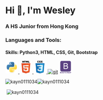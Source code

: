 <h1 align="left">Hi 👋, I'm Wesley</h1>
<h3 align="left">A HS Junior from Hong Kong</h3>



<h3 align="left">Languages and Tools:</h3>
<h4>Skills: Python3, HTML, CSS, Git, Bootstrap</h4>
<p align="left">  
  <a href="https://www.python.org" target="_blank"> <img src="https://raw.githubusercontent.com/devicons/devicon/master/icons/python/python-original.svg" alt="python" width="40" height="40"/> </a> 
  <a href="https://www.w3.org/html/" target="_blank"> <img src="https://raw.githubusercontent.com/devicons/devicon/master/icons/html5/html5-original-wordmark.svg" alt="html5" width="40" height="40"/> </a>  
  <a href="https://www.w3schools.com/css/" target="_blank"> <img src="https://raw.githubusercontent.com/devicons/devicon/master/icons/css3/css3-original-wordmark.svg" alt="css3" width="40" height="40"/> </a>
  <a href="https://git-scm.com/" target="_blank"> <img src="https://www.vectorlogo.zone/logos/git-scm/git-scm-icon.svg" alt="git" width="40" height="40"/></a> 
  <a href="https://getbootstrap.com" target="_blank"> <img src="https://raw.githubusercontent.com/devicons/devicon/master/icons/bootstrap/bootstrap-plain-wordmark.svg" alt="bootstrap" width="40" height="40"/> </a></p>

<p><img align="left" src="https://github-readme-stats.vercel.app/api/top-langs?username=kayn0111034&show_icons=true&locale=en&layout=compact" alt="kayn0111034" /></p>

<p align="left"> <img src="https://komarev.com/ghpvc/?username=kayn0111034&label=Profile%20views&color=0e75b6&style=flat" alt="kayn0111034" /> </p>
<p>&nbsp;<img align="center" src="https://github-readme-stats.vercel.app/api?username=kayn0111034&show_icons=true&locale=en" alt="kayn0111034" /></p>
